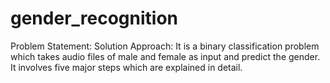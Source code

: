 # gender_recognition
Problem Statement: 
Solution Approach:
It is a binary classification problem which takes audio files of male and female as input and predict the gender. It involves five major steps which are explained in detail. 
